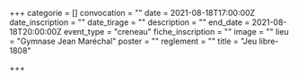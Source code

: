 +++
categorie = []
convocation = ""
date = 2021-08-18T17:00:00Z
date_inscription = ""
date_tirage = ""
description = ""
end_date = 2021-08-18T20:00:00Z
event_type = "creneau"
fiche_inscription = ""
image = ""
lieu = "Gymnase Jean Maréchal"
poster = ""
reglement = ""
title = "Jeu libre-1808"

+++
